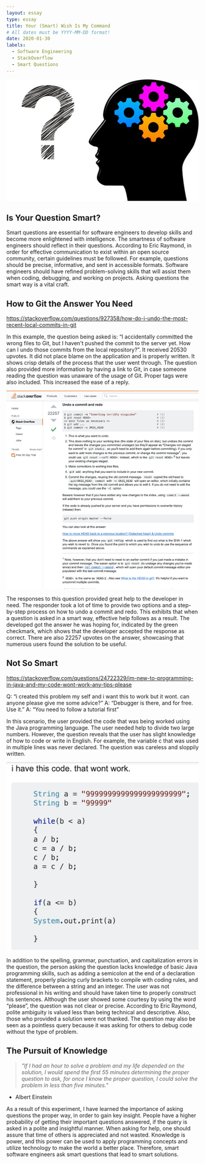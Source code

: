 ```yaml
---
layout: essay
type: essay
title: Your (Smart) Wish Is My Command
# All dates must be YYYY-MM-DD format!
date: 2020-01-30
labels:
  - Software Engineering
  - StackOverflow
  - Smart Questions
---
```


<img class="ui medium floated image" src="../images/gear.jpg">

## Is Your Question Smart?

Smart questions are essential for software engineers to develop skills and become more enlightened with intelligence. The smartness of software engineers should reflect in their questions. According to Eric Raymond, in order for effective communication to exist within an open source community, certain guidelines must be followed. For example, questions should be precise, informative, and sent in accessible formats. Software engineers should have refined problem-solving skills that will assist them when coding, debugging, and working on projects. Asking questions the smart way is a vital craft. 

## How to Git the Answer You Need

https://stackoverflow.com/questions/927358/how-do-i-undo-the-most-recent-local-commits-in-git

In this example, the question being asked is: “I accidentally committed the wrong files to Git, but I haven't pushed the commit to the server yet. How can I undo those commits from the local repository?”. It received 20530 upvotes. It did not place blame on the application and is properly written. It shows crisp details of the process that the user went through. The question also provided more information by having a link to Git, in case someone reading the question was unaware of the usage of Git. Proper tags were also included. This increased the ease of a reply. 

<img class="ui medium right floated image" src="../images/git.png">

The responses to this question provided great help to the developer in need. The responder took a lot of time to provide two options and a step-by-step process on how to undo a commit and redo. This exhibits that when a question is asked in a smart way, effective help follows as a result. The developed got the answer he was hoping for, indicated by the green checkmark, which shows that the developer accepted the response as correct. There are also 22257 upvotes on the answer, showcasing that numerous users found the solution to be useful. 

## Not So Smart  

https://stackoverflow.com/questions/24722329/im-new-to-programming-in-java-and-my-code-wont-work-any-tips-please

Q: “i created this problem my self and i want this to work but it wont. can anyone please give me some advice?”
A: “Debugger is there, and for free. Use it.”
A: “You need to follow a tutorial first”

In this scenario, the user provided the code that was being worked using the Java programming language. The user needed help to divide two large numbers. However, the question reveals that the user has slight knowledge of how to code or write in English. For example, the variable c that was used in multiple lines was never declared. The question was careless and sloppily written. 

<img class="ui left floated image" src="../images/no.png">

In addition to the spelling, grammar, punctuation, and capitalization errors in the question, the person asking the question lacks knowledge of basic Java programming skills, such as adding a semicolon at the end of a declaration statement, properly placing curly brackets to compile with coding rules, and the difference between a string and an integer. The user was not professional in his writing and should have taken time to properly construct his sentences. Although the user showed some courtesy by using the word “please”, the question was not clear or precise. According to Eric Raymond, polite ambiguity is valued less than being technical and descriptive. Also, those who provided a solution were not thanked. The question may also be seen as a pointless query because it was asking for others to debug code without the type of problem. 

## The Pursuit of Knowledge  

>*"If I had an hour to solve a problem and my life depended on the solution, I would spend the first 55 minutes determining the proper question to ask, for once I know the proper question, I could solve the problem in less than five minutes."*
- Albert Einstein

As a result of this experiment, I have learned the importance of asking questions the proper way, in order to gain key insight. People have a higher probability of getting their important questions answered, if the query is asked in a polite and insightful manner. When asking for help, one should assure that time of others is appreciated and not wasted. Knowledge is power, and this power can be used to apply programming concepts and utilize technology to make the world a better place. Therefore, smart software engineers ask smart questions that lead to smart solutions.  
